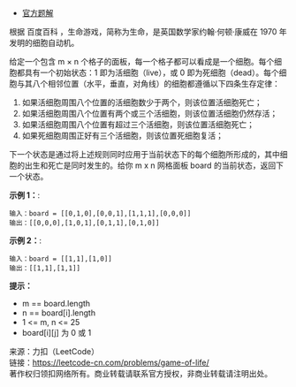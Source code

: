 * [官方题解](https://leetcode-cn.com/problems/game-of-life/solution/sheng-ming-you-xi-by-leetcode-solution/)

根据 百度百科 ，生命游戏，简称为生命，是英国数学家约翰·何顿·康威在 1970 年发明的细胞自动机。

给定一个包含 m × n 个格子的面板，每一个格子都可以看成是一个细胞。每个细胞都具有一个初始状态：1 即为活细胞（live），或 0 即为死细胞（dead）。每个细胞与其八个相邻位置（水平，垂直，对角线）的细胞都遵循以下四条生存定律：

1. 如果活细胞周围八个位置的活细胞数少于两个，则该位置活细胞死亡；
2. 如果活细胞周围八个位置有两个或三个活细胞，则该位置活细胞仍然存活；
3. 如果活细胞周围八个位置有超过三个活细胞，则该位置活细胞死亡；
4. 如果死细胞周围正好有三个活细胞，则该位置死细胞复活；

下一个状态是通过将上述规则同时应用于当前状态下的每个细胞所形成的，其中细胞的出生和死亡是同时发生的。给你 m x n 网格面板 board 的当前状态，返回下一个状态。

**示例 1：**:<br>
```
输入：board = [[0,1,0],[0,0,1],[1,1,1],[0,0,0]]
输出：[[0,0,0],[1,0,1],[0,1,1],[0,1,0]]
```

**示例 2：**:<br>

```
输入：board = [[1,1],[1,0]]
输出：[[1,1],[1,1]]
```

**提示：** <br>
* m == board.length
* n == board[i].length
* 1 <= m, n <= 25
* board[i][j] 为 0 或 1


来源：力扣（LeetCode）<br>
链接：https://leetcode-cn.com/problems/game-of-life/<br>
著作权归领扣网络所有。商业转载请联系官方授权，非商业转载请注明出处。<br>